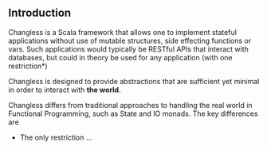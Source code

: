 
## Introduction

Changless is a Scala framework that allows one to implement stateful applications without use of mutable structures, side effecting functions or vars.  Such applications would typically be RESTful APIs that interact with databases, but could in theory be used for any application (with one restriction*)

Changless is designed to provide abstractions that are sufficient yet minimal in order to interact with **the world**.

Changless differs from traditional approaches to handling the real world in Functional Programming, such as State and IO monads.  The key differences are


* The only restriction ...
